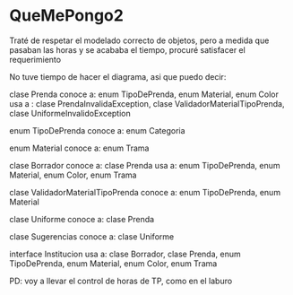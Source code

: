 # QueMePongo2
Traté de respetar el modelado correcto de objetos, pero a medida que pasaban las horas y se acababa el tiempo, procuré satisfacer el requerimiento

No tuve tiempo de hacer el diagrama, asi que puedo decir:

clase Prenda conoce a: enum TipoDePrenda, enum Material, enum Color
               usa a : clase PrendaInvalidaException, clase ValidadorMaterialTipoPrenda, clase UniformeInvalidoException
               
enum TipoDePrenda conoce a: enum Categoria

enum Material conoce a: enum Trama

clase Borrador conoce a: clase Prenda
                  usa a: enum TipoDePrenda, enum Material, enum Color, enum Trama

clase ValidadorMaterialTipoPrenda conoce a: enum TipoDePrenda, enum Material

clase Uniforme conoce a: clase Prenda

clase Sugerencias conoce a: clase Uniforme

interface Institucion usa a: clase Borrador, clase Prenda, enum TipoDePrenda, enum Material, enum Color, enum Trama


PD: voy a llevar el control de horas de TP, como en el laburo
